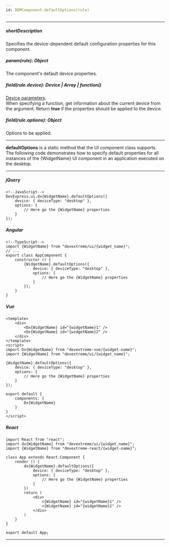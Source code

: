 ```yaml
---
id: DOMComponent.defaultOptions(rule)
---
```

---
##### shortDescription
Specifies the device-dependent default configuration properties for this component.

##### param(rule): Object
The component's default device properties.

##### field(rule.device): Device | Array<Device> | function()
[Device parameters](/api-reference/50%20Common/Object%20Structures/device '/Documentation/ApiReference/Common/Object_Structures/device/').      
When specifying a function, get information about the current device from the argument. Return **true** if the properties should be applied to the device.

##### field(rule.options): Object
Options to be applied.

---
**defaultOptions** is a static method that the UI component class supports. The following code demonstrates how to specify default properties for all instances of the {WidgetName} UI component in an application executed on the desktop.

---
##### jQuery

    <!--JavaScript-->
    DevExpress.ui.dx{WidgetName}.defaultOptions({ 
        device: { deviceType: "desktop" },
        options: {
            // Here go the {WidgetName} properties
        }
    });

##### Angular

    <!--TypeScript-->
    import {WidgetName} from "devextreme/ui/{widget_name}";
    // ...
    export class AppComponent {
        constructor () {
            {WidgetName}.defaultOptions({
                device: { deviceType: "desktop" },
                options: {
                    // Here go the {WidgetName} properties
                }
            });
        }
    }

##### Vue

    <template>
        <div>
            <Dx{WidgetName} id="{widgetName}1" />
            <Dx{WidgetName} id="{widgetName}2" />
        </div>
    </template>
    <script>
    import Dx{WidgetName} from "devextreme-vue/{widget-name}";
    import {WidgetName} from "devextreme/ui/{widget_name}";

    {WidgetName}.defaultOptions({
        device: { deviceType: "desktop" },
        options: {
            // Here go the {WidgetName} properties
        }
    });

    export default {
        components: {
            Dx{WidgetName}
        }
    }
    </script>


##### React

    import React from "react";
    import dx{WidgetName} from "devextreme/ui/{widget_name}";
    import {WidgetName} from "devextreme-react/{widget-name}";

    class App extends React.Component {
        render () {
            dx{WidgetName}.defaultOptions({
                device: { deviceType: "desktop" },
                options: {
                    // Here go the {WidgetName} properties
                }
            })
            return (
                <div>
                    <{WidgetName} id="{widgetName}1" />
                    <{WidgetName} id="{widgetName}2" />
                </div>
            )
        }
    }

    export default App;

---